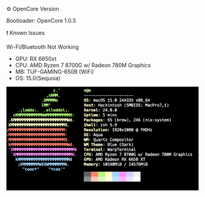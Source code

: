 ⚙️ OpenCore Version

Bootloader: OpenCore 1.0.3

❗ Known Issues

Wi-Fi/Bluetooth Not Working

* GPU: RX 6650xt
* CPU: AMD Ryzen 7 8700G w/ Radeon 780M Graphics
* MB: TUF-GAMING-650B (WiFi)
* OS: 15.0(Sequoia)

![Neofetch Output](./neofetch_screenshot.png)


